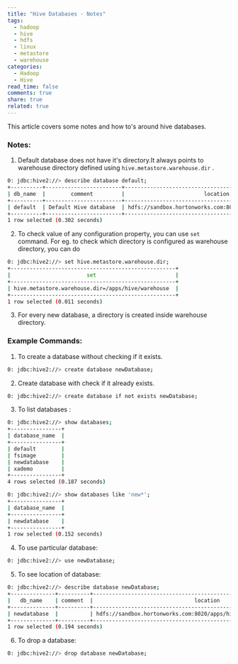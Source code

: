 ```yaml
---
title: "Hive Databases - Notes"
tags: 
  - hadoop 
  - hive 
  - hdfs 
  - linux
  - metastore
  - warehouse
categories: 
  - Hadoop 
  - Hive
read_time: false
comments: true
share: true
related: true
---
```


This article covers some notes and how to's around hive databases.

### Notes:
1) Default database does not have it's directory.It always points to warehouse directory defined using `hive.metastore.warehouse.dir` .

```bash
0: jdbc:hive2://> describe database default;
+----------+------------------------+----------------------------------------------------------+-------------+-------------+-------------+
| db_name  |        comment         |                         location                         | owner_name  | owner_type  | parameters  |
+----------+------------------------+----------------------------------------------------------+-------------+-------------+-------------+
| default  | Default Hive database  | hdfs://sandbox.hortonworks.com:8020/apps/hive/warehouse  | public      | ROLE        |             |
+----------+------------------------+----------------------------------------------------------+-------------+-------------+-------------+
1 row selected (0.302 seconds)
```

2) To check value of any configuration property, you can use `set` command. For eg. to check which directory is configured as warehouse directory, you can do

```bash
0: jdbc:hive2://> set hive.metastore.warehouse.dir;
+----------------------------------------------------+
|                        set                         |
+----------------------------------------------------+
| hive.metastore.warehouse.dir=/apps/hive/warehouse  |
+----------------------------------------------------+
1 row selected (0.011 seconds)
```

3) For every new database, a directory is created inside warehouse directory.

### Example Commands:

1) To create a database without checking if it exists.

```bash
0: jdbc:hive2://> create database newDatabase;
```

2) Create database with check if it already exists.

```bash
0: jdbc:hive2://> create database if not exists newDatabase;
```

3) To list databases :

```bash
0: jdbc:hive2://> show databases;
+----------------+
| database_name  |
+----------------+
| default        |
| fsimage        |
| newdatabase    |
| xademo         |
+----------------+
4 rows selected (0.187 seconds)
```

```bash
0: jdbc:hive2://> show databases like 'new*';
+----------------+
| database_name  |
+----------------+
| newdatabase    |
+----------------+
1 row selected (0.152 seconds)
```

4) To use particular database:

```bash
0: jdbc:hive2://> use newDatabase;
```

5) To see location of database:

```bash
0: jdbc:hive2://> describe database newDatabase;
+--------------+----------+-------------------------------------------------------------------------+-------------+-------------+-------------+
|   db_name    | comment  |                                location                                 | owner_name  | owner_type  | parameters  |
+--------------+----------+-------------------------------------------------------------------------+-------------+-------------+-------------+
| newdatabase  |          | hdfs://sandbox.hortonworks.com:8020/apps/hive/warehouse/newdatabase.db  | anonymous   | USER        |             |
+--------------+----------+-------------------------------------------------------------------------+-------------+-------------+-------------+
1 row selected (0.194 seconds)
```

6) To drop a database:

```bash
0: jdbc:hive2://> drop database newDatabase;
```
